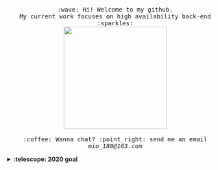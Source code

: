 <p align="center">
  <samp>
    :wave: Hi! Welcome to my github.
    <br>My current work focuses on high availability back-end :sparkles:
    <br>
    <img src="https://i.imgur.com/kdKhgx6.gif" width="240px" align="center">
    <br><br>:coffee: Wanna chat? :point_right: send me an email  <em>mio_180@163.com</em>
  </samp>
</p>

<details>
  <summary><b>:telescope: 2020 goal</b></summary>
  I want to be a greater coder this year. 
  <br>I'm currently work in a online retailers company as a rd, especially focus on JAVA
</details>

